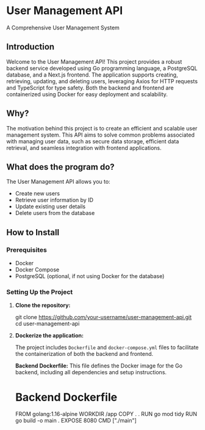 # User Management API

A Comprehensive User Management System

## Introduction

Welcome to the User Management API! This project provides a robust backend service developed using Go programming language, a PostgreSQL database, and a Next.js frontend. The application supports creating, retrieving, updating, and deleting users, leveraging Axios for HTTP requests and TypeScript for type safety. Both the backend and frontend are containerized using Docker for easy deployment and scalability.

## Why?

The motivation behind this project is to create an efficient and scalable user management system. This API aims to solve common problems associated with managing user data, such as secure data storage, efficient data retrieval, and seamless integration with frontend applications.

## What does the program do?

The User Management API allows you to:
- Create new users
- Retrieve user information by ID
- Update existing user details
- Delete users from the database

## How to Install

### Prerequisites
- Docker
- Docker Compose
- PostgreSQL (optional, if not using Docker for the database)

### Setting Up the Project

1. **Clone the repository:**
    
    git clone https://github.com/your-username/user-management-api.git
    cd user-management-api
    

2. **Dockerize the application:**

   The project includes `Dockerfile` and `docker-compose.yml` files to facilitate the containerization of both the backend and frontend.

   **Backend Dockerfile:**
   This file defines the Docker image for the Go backend, including all dependencies and setup instructions.
   
   # Backend Dockerfile
   
   FROM golang:1.16-alpine
   WORKDIR /app
   COPY . .
   RUN go mod tidy
   RUN go build -o main .
   EXPOSE 8080
   CMD ["./main"]
